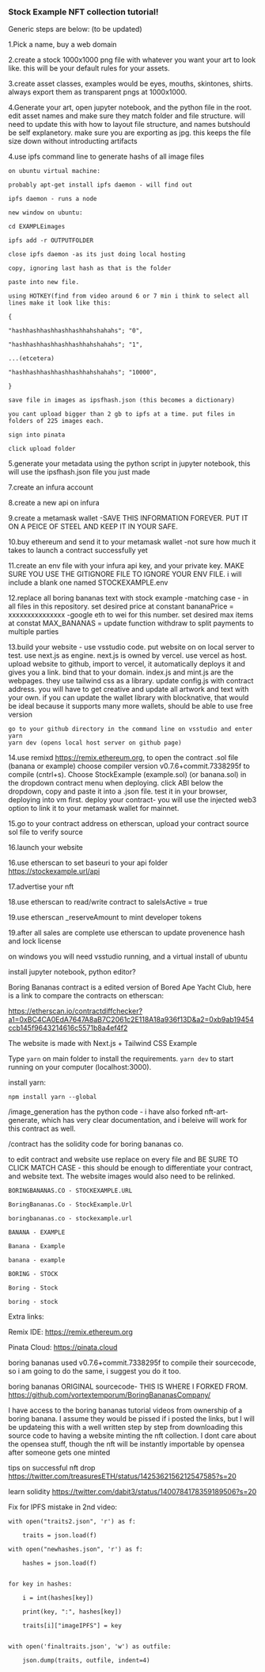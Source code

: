 ### Stock Example NFT collection tutorial!

Generic steps are below: (to be updated)

1.Pick a name, buy a web domain

2.create a stock 1000x1000 png file with whatever you want your art to look like. this will be your default rules for your assets. 

3.create asset classes, examples would be eyes, mouths, skintones, shirts. always export them as transparent pngs at 1000x1000. 

4.Generate your art, open jupyter notebook, and the python file in the root. edit asset names and make sure they match folder and file structure. will need to update this with how to layout file structure, and names butshould be self explanetory. make sure you are exporting as jpg. this keeps the file size down without introducting artifacts 

4.use ipfs command line to generate hashs of all image files

    on ubuntu virtual machine:
    
    probably apt-get install ipfs daemon - will find out
    
    ipfs daemon - runs a node
    
    new window on ubuntu:
    
    cd EXAMPLEimages
    
    ipfs add -r OUTPUTFOLDER
    
    close ipfs daemon -as its just doing local hosting
    
    copy, ignoring last hash as that is the folder
    
    paste into new file. 
    
    using HOTKEY(find from video around 6 or 7 min i think to select all lines make it look like this:
    
    {
    
    "hashhashhashhashhashhahshahahs"; "0",
    
    "hashhashhashhashhashhahshahahs"; "1",
    
    ...(etcetera)
    
    "hashhashhashhashhashhahshahahs"; "10000",
    
    }
    
    save file in images as ipsfhash.json (this becomes a dictionary)
    
    you cant upload bigger than 2 gb to ipfs at a time. put files in folders of 225 images each. 
    
    sign into pinata
    
    click upload folder
    

5.generate your metadata using the python script in jupyter notebook, this will use the ipsfhash.json file you just made

7.create an infura account

8.create a new api on infura

9.create a metamask wallet -SAVE THIS INFORMATION FOREVER. PUT IT ON A PEICE OF STEEL AND KEEP IT IN YOUR SAFE.

10.buy ethereum and send it to your metamask wallet -not sure how much it takes to launch a contract successfully yet

11.create an env file with your infura api key, and your private key. MAKE SURE YOU USE THE GITIGNORE FILE TO IGNORE YOUR ENV FILE. i will include a blank one named STOCKEXAMPLE.env

12.replace all boring bananas text with stock example -matching case - in all files in this repository. set desired price at constant bananaPrice = xxxxxxxxxxxxxxx -google eth to wei for this number. set desired max items at constat MAX_BANANAS = 
update function withdraw to split payments to multiple parties

13.build your website - use vsstudio code. put website on on local server to test. use next.js as engine. next.js is owned by vercel. use vercel as host. upload website to github, import to vercel, it automatically deploys it and gives you a link. bind that to your domain. index.js and mint.js are the webpages. they use tailwind css as a library. update config.js with contract address. you will have to get creative and update all artwork and text with your own. if you can update the wallet library with blocknative, that would be ideal because it supports many more wallets, should be able to use free version

    go to your github directory in the command line on vsstudio and enter
    yarn
    yarn dev (opens local host server on github page)
    

14.use remixd https://remix.ethereum.org, to open the contract .sol file (banana or example) choose compiler version v0.7.6+commit.7338295f to compile (cntrl+s). Choose StockExample (example.sol) (or banana.sol) in the dropdown contract menu when deploying. click ABI below the dropdown, copy and paste it into a .json file. test it in your browser, deploying into vm first. deploy your contract- you will use the injected web3 option to link it to your metamask wallet for mainnet. 

15.go to your contract address on etherscan, upload your contract source sol file to verify source

16.launch your website

16.use etherscan to set baseuri to your api folder https://stockexample.url/api

17.advertise your nft

18.use etherscan to read/write contract to saleIsActive = true

19.use etherscan _reserveAmount to mint developer tokens

19.after all sales are complete use etherscan to update provenence hash and lock license


on windows you will need vsstudio running, and a virtual install of ubuntu

install jupyter notebook, python editor?


Boring Bananas contract is a edited version of Bored Ape Yacht Club, here is a link to compare the contracts on etherscan:

https://etherscan.io/contractdiffchecker?a1=0xBC4CA0EdA7647A8aB7C2061c2E118A18a936f13D&a2=0xb9ab19454ccb145f9643214616c5571b8a4ef4f2

The website is made with Next.js + Tailwind CSS Example

Type `yarn` on main folder to install the requirements. `yarn dev` to start running on your computer (localhost:3000).

install yarn:

    npm install yarn --global

/image_generation has the python code - i have also forked nft-art-generate, which has very clear documentation, and i beleive will work for this contract as well.

/contract has the solidity code for boring bananas co.

to edit contract and website use replace on every file and BE SURE TO CLICK MATCH CASE - this should be enough to differentiate your contract, and website text. The website images would also need to be relinked.

    BORINGBANANAS.CO - STOCKEXAMPLE.URL

    BoringBananas.Co - StockExample.Url

    boringbananas.co - stockexample.url

    BANANA - EXAMPLE

    Banana - Example

    banana - example

    BORING - STOCK

    Boring - Stock

    boring - stock


Extra links:

Remix IDE: https://remix.ethereum.org

Pinata Cloud: https://pinata.cloud

boring bananas used v0.7.6+commit.7338295f to compile their sourcecode, so i am going to do the same, i suggest you do it too.

boring bananas ORIGINAL sourcecode- THIS IS WHERE I FORKED FROM. 
https://github.com/vortextemporum/BoringBananasCompany/

I have access to the boring bananas tutorial videos from ownership of a boring banana. I assume they would be pissed if i posted the links, but I will be updateing this with a well written step by step from downloading this source code to having a website minting the nft collection. I dont care about the opensea stuff, though the nft will be instantly importable by opensea after someone gets one minted

tips on successful nft drop
https://twitter.com/treasuresETH/status/1425362156212547585?s=20


learn solidity
https://twitter.com/dabit3/status/1400784178359189506?s=20


Fix for IPFS mistake in 2nd video:

    with open("traits2.json", 'r') as f:

        traits = json.load(f)
    
    with open("newhashes.json", 'r') as f:

        hashes = json.load(f)


    for key in hashes:

        i = int(hashes[key])
    
        print(key, ":", hashes[key])
    
        traits[i]["imageIPFS"] = key 


    with open('finaltraits.json', 'w') as outfile:

        json.dump(traits, outfile, indent=4)


